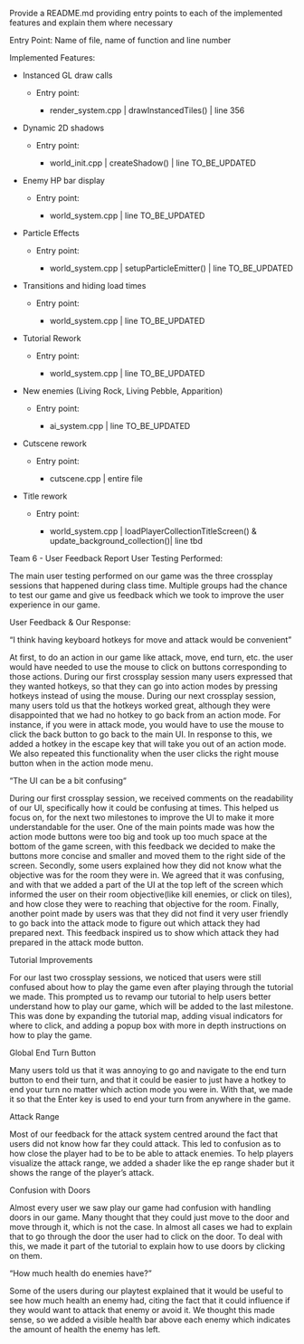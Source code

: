 Provide a README.md providing entry points to each of the implemented features and
explain them where necessary

Entry Point: Name of file, name of function and line number

Implemented Features:

- Instanced GL draw calls
    <ul>
	<li> Entry point: </li>
	 <ul>
		<li> render_system.cpp | drawInstancedTiles() | line 356 </li>
	</ul>
    </ul>
    
- Dynamic 2D shadows
    <ul>
	<li> Entry point: </li>
	 <ul>
		<li> world_init.cpp | createShadow() | line TO_BE_UPDATED </li>
	</ul>
    </ul>
    
- Enemy HP bar display
    <ul>
	<li> Entry point: </li>
	 <ul>
		<li> world_system.cpp | line TO_BE_UPDATED </li>
	</ul>
    </ul>

- Particle Effects
    <ul>
	<li> Entry point: </li>
	 <ul>
		<li> world_system.cpp | setupParticleEmitter() | line TO_BE_UPDATED </li>
	</ul>
    </ul>
 
 - Transitions and hiding load times
    <ul>
	<li> Entry point: </li>
	 <ul>
		<li> world_system.cpp | line TO_BE_UPDATED </li>
	</ul>
    </ul>
    
 - Tutorial Rework
    <ul>
	<li> Entry point: </li>
	 <ul>
		<li> world_system.cpp | line TO_BE_UPDATED </li>
	</ul>
    </ul>
    
 - New enemies (Living Rock, Living Pebble, Apparition)
    <ul>
	<li> Entry point: </li>
	 <ul>
		<li> ai_system.cpp | line TO_BE_UPDATED </li>
	</ul>
    </ul>
 - Cutscene rework 
    <ul>
	<li> Entry point: </li>
	 <ul>
		<li> cutscene.cpp | entire file </li>
	</ul>
    </ul>
 - Title rework 
    <ul>
	<li> Entry point: </li>
	 <ul>
		<li> world_system.cpp | loadPlayerCollectionTitleScreen() & update_background_collection()| line tbd </li>
	</ul>
    </ul>    
Team 6 - User Feedback Report
User Testing Performed:

The main user testing performed on our game was the three crossplay sessions that happened during class time. Multiple groups had the chance to test our game and give us feedback which we took to improve the user experience in our game.

User Feedback & Our Response:

“I think having keyboard hotkeys for move and attack would be convenient”

At first, to do an action in our game like attack, move, end turn, etc. the user would have needed to use the mouse to click on buttons corresponding to those actions. During our first crossplay session many users expressed that they wanted hotkeys, so that they can go into action modes by pressing hotkeys instead of using the mouse. During our next crossplay session, many users told us that the hotkeys worked great, although they were disappointed that we had no hotkey to go back from an action mode. For instance, if you were in attack mode, you would have to use the mouse to click the back button to go back to the main UI. In response to this, we added a hotkey in the escape key that will take you out of an action mode. We also repeated this functionality when the user clicks the right mouse button when in the action mode menu.

“The UI can be a bit confusing“

During our first crossplay session, we received comments on the readability of our UI, specifically how it could be confusing at times. This helped us focus on, for the next two milestones to improve the UI to make it more understandable for the user. One of the main points made was how the action mode buttons were too big and took up too much space at the bottom of the game screen, with this feedback we decided to make the buttons more concise and smaller and moved them to the right side of the screen. Secondly, some users explained how they did not know what the objective was for the room they were in. We agreed that it was confusing, and with that we added a part of the UI at the top left of the screen which informed the user on their room objective(like kill enemies, or click on tiles), and how close they were to reaching that objective for the room. Finally, another point made by users was that they did not find it very user friendly to go back into the attack mode to figure out which attack they had prepared next. This feedback inspired us to show which attack they had prepared in the attack mode button.

Tutorial Improvements

For our last two crossplay sessions, we noticed that users were still confused about how to play the game even after playing through the tutorial we made. This prompted us to revamp our tutorial to help users better understand how to play our game, which will be added to the last milestone. This was done by expanding the tutorial map, adding visual indicators for where to click, and adding a popup box with more in depth instructions on how to play the game.

Global End Turn Button

Many users told us that it was annoying to go and navigate to the end turn button to end their turn, and that it could be easier to just have a hotkey to end your turn no matter which action mode you were in. With that, we made it so that the Enter key is used to end your turn from anywhere in the game.

Attack Range

Most of our feedback for the attack system centred around the fact that users did not know how far they could attack. This led to confusion as to how close the player had to be to be able to attack enemies. To help players visualize the attack range, we added a shader like the ep range shader but it shows the range of the player’s attack.

Confusion with Doors

Almost every user we saw play our game had confusion with handling doors in our game. Many thought that they could just move to the door and move through it, which is not the case. In almost all cases we had to explain that to go through the door the user had to click on the door. To deal with this, we made it part of the tutorial to explain how to use doors by clicking on them.

“How much health do enemies have?”

Some of the users during our playtest explained that it would be useful to see how much health an enemy had, citing the fact that it could influence if they would want to attack that enemy or avoid it. We thought this made sense, so we added a visible health bar above each enemy which indicates the amount of health the enemy has left.
